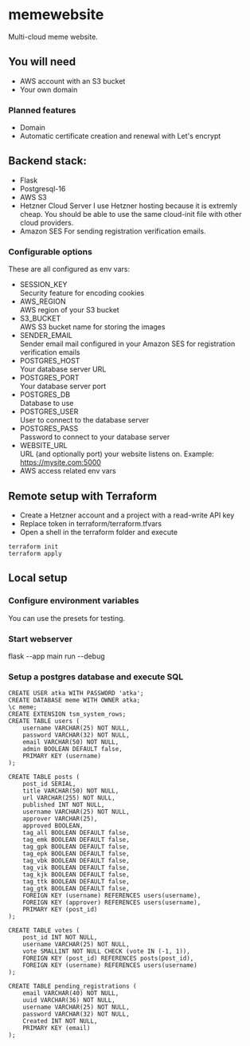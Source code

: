 # memewebsite
Multi-cloud meme website.

## You will need
- AWS account with an S3 bucket
- Your own domain

### Planned features
- Domain
- Automatic certificate creation and renewal with Let's encrypt

## Backend stack:
- Flask
- Postgresql-16
- AWS S3
- Hetzner Cloud Server
I use Hetzner hosting because it is extremly cheap. You should be able to use the same cloud-init file with other cloud providers.
- Amazon SES
For sending registration verification emails.

### Configurable options
These are all configured as env vars:
- SESSION_KEY\
Security feature for encoding cookies
- AWS_REGION\
AWS region of your S3 bucket
- S3_BUCKET\
AWS S3 bucket name for storing the images
- SENDER_EMAIL\
Sender email mail configured in your Amazon SES for registration verification emails
- POSTGRES_HOST\
Your database server URL
- POSTGRES_PORT\
Your database server port
- POSTGRES_DB\
Database to use
- POSTGRES_USER\
User to connect to the database server
- POSTGRES_PASS\
Password to connect to your database server
- WEBSITE_URL\
URL (and optionally port) your website listens on. Example: https://mysite.com:5000
- AWS access related env vars

## Remote setup with Terraform
- Create a Hetzner account and a project with a read-write API key
- Replace token in terraform/terraform.tfvars
- Open a shell in the terraform folder and execute
```
terraform init
terraform apply
```

## Local setup

### Configure environment variables
You can use the presets for testing.

### Start webserver
flask --app main run --debug

### Setup a postgres database and execute SQL
```
CREATE USER atka WITH PASSWORD 'atka';
CREATE DATABASE meme WITH OWNER atka;
\c meme;
CREATE EXTENSION tsm_system_rows;
CREATE TABLE users (
    username VARCHAR(25) NOT NULL,
    password VARCHAR(32) NOT NULL,
    email VARCHAR(50) NOT NULL,
    admin BOOLEAN DEFAULT false,
    PRIMARY KEY (username)
);

CREATE TABLE posts (
    post_id SERIAL,
    title VARCHAR(50) NOT NULL,
    url VARCHAR(255) NOT NULL,
    published INT NOT NULL,
    username VARCHAR(25) NOT NULL,
    approver VARCHAR(25),
    approved BOOLEAN,
    tag_all BOOLEAN DEFAULT false,
    tag_emk BOOLEAN DEFAULT false,
    tag_gpk BOOLEAN DEFAULT false,
    tag_epk BOOLEAN DEFAULT false,
    tag_vbk BOOLEAN DEFAULT false,
    tag_vik BOOLEAN DEFAULT false,
    tag_kjk BOOLEAN DEFAULT false,
    tag_ttk BOOLEAN DEFAULT false,
    tag_gtk BOOLEAN DEFAULT false,
    FOREIGN KEY (username) REFERENCES users(username),
    FOREIGN KEY (approver) REFERENCES users(username),
	PRIMARY KEY (post_id)
);

CREATE TABLE votes (
	post_id INT NOT NULL,
	username VARCHAR(25) NOT NULL,
	vote SMALLINT NOT NULL CHECK (vote IN (-1, 1)),
	FOREIGN KEY (post_id) REFERENCES posts(post_id),
	FOREIGN KEY (username) REFERENCES users(username)
);

CREATE TABLE pending_registrations (
    email VARCHAR(40) NOT NULL,
    uuid VARCHAR(36) NOT NULL,
	username VARCHAR(25) NOT NULL,
    password VARCHAR(32) NOT NULL,
    Created INT NOT NULL,
    PRIMARY KEY (email)
);
```